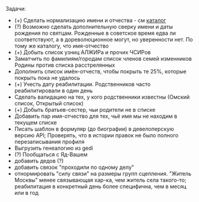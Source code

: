 Задачи:
* (+) Сделать нормализацию имени и отчества - см [каталог](http://petroleks.ru/names/man3.php)
* (?) Возможно сделать дополнительную сверку имени и даты рождения по святцам. Рожденные в советское время едва ли соответствуют, а в дореволюционное могут, но уверенности нет. По тому же каталогу, что имя-отчество
* (+) Добыть список узниц АЛЖИРа и прочих ЧСИРов
* Заматчить по фамилиям/городам список членов семей изменников Родины против списка расстрелянных
* Дополнить список имён-отчеств, чтобы покрыть те 25%, которые покрыть пока не удалось
* (+) Учесть дату реабилитации. Родственников часто реабилитировали в один день
* Сделать валидацию на тех, у кого родственники известны (Омский список, Открытый список)
* (+) Добыть братьев-сестер, чьи родители не в списке
* Добавить пар имя-отчество для тех, чьё имя мы не находим в текущем списке
* Писать шаблон в формуляр (до биографии) в девелоперскую версию API; Проверять, что в истории правок не было полного перезаписывания профиля
* Выгрузить генеалогию из gedi
* (?) Пообщаться с Яд-Вашем
* добавить дедов (?)
* добавить связок "проходили по одному делу"
* отнормировать "силу связи" на размеры групп сцепления. "Житель Москвы" менее связывающая хар-ка, чем житель села такого-то; реабилитация в конкретный день более специфична, чем в месяц или в год
